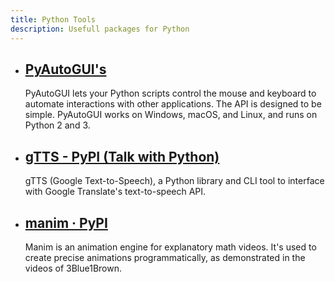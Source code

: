 ```yaml
---
title: Python Tools
description: Usefull packages for Python
---
```


- ## [PyAutoGUI's](https://pyautogui.readthedocs.io/en/latest/)
  PyAutoGUI lets your Python scripts control the mouse and keyboard to automate interactions with other applications. The API is designed to be simple. PyAutoGUI works on Windows, macOS, and Linux, and runs on Python 2 and 3.
- ## [gTTS - PyPI (Talk with Python)](https://pypi.org/project/gTTS/)
  gTTS (Google Text-to-Speech), a Python library and CLI tool to interface with Google Translate's text-to-speech API.
- ## [manim · PyPI](https://pypi.org/project/manim/)
  Manim is an animation engine for explanatory math videos. It's used to create precise animations programmatically, as demonstrated in the videos of 3Blue1Brown.
